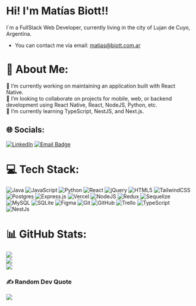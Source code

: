 # Hi! I'm Matías Biott!!

I´m a FullStack Web Developer, currently living in the city of Lujan de Cuyo, Argentina.

- You can contact me via email: matias@biott.com.ar
# 💫 About Me:
🔭 I’m currently working on maintaining an application built with React Native.<br>👯 I’m looking to collaborate on projects for mobile, web, or backend development using React Native, React, NodeJS, Python, etc.<br>🌱 I’m currently learning TypeScript, NestJS, and Next.js.


## 🌐 Socials:
[![LinkedIn](https://img.shields.io/badge/LinkedIn-%230077B5.svg?logo=linkedin&logoColor=white)](https://linkedin.com/in/https://www.linkedin.com/in/matuxer/) 
[![Email Badge](https://img.shields.io/badge/Gmail-Contact_Me-green?style=flat&logo=gmail&logoColor=FFFFFF&labelColor=3A3B3C&color=007ACC)](mailto:matias@biott.com.ar)

# 💻 Tech Stack:
![Java](https://img.shields.io/badge/java-%23ED8B00.svg?style=flat&logo=openjdk&logoColor=white) ![JavaScript](https://img.shields.io/badge/javascript-%23323330.svg?style=flat&logo=javascript&logoColor=%23F7DF1E) ![Python](https://img.shields.io/badge/python-3670A0?style=flat&logo=python&logoColor=ffdd54) ![React](https://img.shields.io/badge/react-%2320232a.svg?style=flat&logo=react&logoColor=%2361DAFB) ![jQuery](https://img.shields.io/badge/jquery-%230769AD.svg?style=flat&logo=jquery&logoColor=white) ![HTML5](https://img.shields.io/badge/html5-%23E34F26.svg?style=flat&logo=html5&logoColor=white) ![TailwindCSS](https://img.shields.io/badge/tailwindcss-%2338B2AC.svg?style=flat&logo=tailwind-css&logoColor=white) ![Postgres](https://img.shields.io/badge/postgres-%23316192.svg?style=flat&logo=postgresql&logoColor=white) ![Express.js](https://img.shields.io/badge/express.js-%23404d59.svg?style=flat&logo=express&logoColor=%2361DAFB) ![Vercel](https://img.shields.io/badge/vercel-%23000000.svg?style=flat&logo=vercel&logoColor=white) ![NodeJS](https://img.shields.io/badge/node.js-6DA55F?style=flat&logo=node.js&logoColor=white) ![Redux](https://img.shields.io/badge/redux-%23593d88.svg?style=flat&logo=redux&logoColor=white) ![Sequelize](https://img.shields.io/badge/Sequelize-52B0E7?style=flat&logo=Sequelize&logoColor=white) ![MySQL](https://img.shields.io/badge/mysql-4479A1.svg?style=flat&logo=mysql&logoColor=white) ![SQLite](https://img.shields.io/badge/sqlite-%2307405e.svg?style=flat&logo=sqlite&logoColor=white) ![Figma](https://img.shields.io/badge/figma-%23F24E1E.svg?style=flat&logo=figma&logoColor=white) ![Git](https://img.shields.io/badge/git-%23F05033.svg?style=flat&logo=git&logoColor=white) ![GitHub](https://img.shields.io/badge/github-%23121011.svg?style=flat&logo=github&logoColor=white) ![Trello](https://img.shields.io/badge/Trello-%23026AA7.svg?style=flat&logo=Trello&logoColor=white) ![TypeScript](https://shields.io/badge/TypeScript-3178C6?logo=TypeScript&logoColor=FFF&style=flat) ![NestJs](https://img.shields.io/badge/-NestJs-ea2845?style=flat&logo=nestjs&logoColor=white)
# 📊 GitHub Stats:
![](https://github-readme-stats.vercel.app/api?username=matuxer&theme=react&hide_border=true&include_all_commits=false&count_private=true)<br/>
![](https://github-readme-streak-stats.herokuapp.com/?user=matuxer&theme=react&hide_border=true)<br/>
![](https://github-readme-stats.vercel.app/api/top-langs/?username=matuxer&theme=react&hide_border=true&include_all_commits=false&count_private=true&layout=compact)

### ✍️ Random Dev Quote
![](https://quotes-github-readme.vercel.app/api?type=horizontal&theme=dark)

<!-- Proudly created with GPRM ( https://gprm.itsvg.in ) -->
